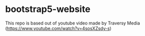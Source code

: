 # bootstrap5-website
This repo is based out of youtube video made by  Traversy Media (https://www.youtube.com/watch?v=4sosXZsdy-s)
